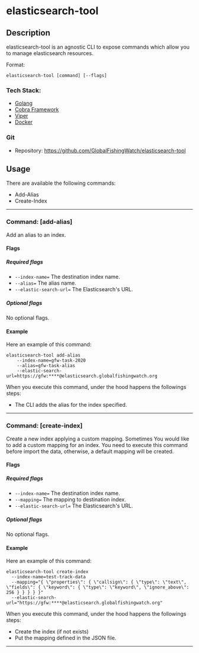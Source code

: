 # elasticsearch-tool

## Description

elasticsearch-tool is an agnostic CLI to expose commands which allow you to manage elasticsearch resources.

Format:
```
elasticsearch-tool [command] [--flags]
```

### Tech Stack:
* [Golang](https://golang.org/doc/)
* [Cobra Framework](https://github.com/spf13/cobra#working-with-flags)
* [Viper](https://github.com/spf13/viper)
* [Docker](https://docs.docker.com/)

### Git
* Repository: 
https://github.com/GlobalFishingWatch/elasticsearch-tool

## Usage

There are available the following commands:
* Add-Alias
* Create-Index

---


### Command: [add-alias]

Add an alias to an index.

#### Flags
##### Required flags
- `--index-name=` The destination index name.
- `--alias=` The alias name.
- `--elastic-search-url=` The Elasticsearch's URL. 

##### Optional flags
No optional flags.

#### Example
Here an example of this command:
```
elasticsearch-tool add-alias 
    --index-name=gfw-task-2020 
    --alias=gfw-task-alias 
    --elastic-search-url=https://gfw:****@elasticsearch.globalfishingwatch.org
```

When you execute this command, under the hood happens the followings steps:
* The CLI adds the alias for the index specified.

---

### Command: [create-index]

Create a new index applying a custom mapping. Sometimes You would like to add a custom mapping for
an index. You need to execute this command before import the data, otherwise, a default mapping will be created.

#### Flags
##### Required flags
- `--index-name=` The destination index name.
- `--mapping=` The mapping to destination index.
- `--elastic-search-url=` The Elasticsearch's URL. 

##### Optional flags
No optional flags.

#### Example
Here an example of this command:
```
elasticsearch-tool create-index 
  --index-name=test-track-data
  --mapping="{ \"properties\": { \"callsign\": { \"type\": \"text\", \"fields\": { \"keyword\": { \"type\": \"keyword\", \"ignore_above\": 256 } } } } }"
  --elastic-search-url="https://gfw:****@elasticsearch.globalfishingwatch.org" 
```

When you execute this command, under the hood happens the followings steps:
* Create the index (if not exists)
* Put the mapping defined in the JSON file.

---